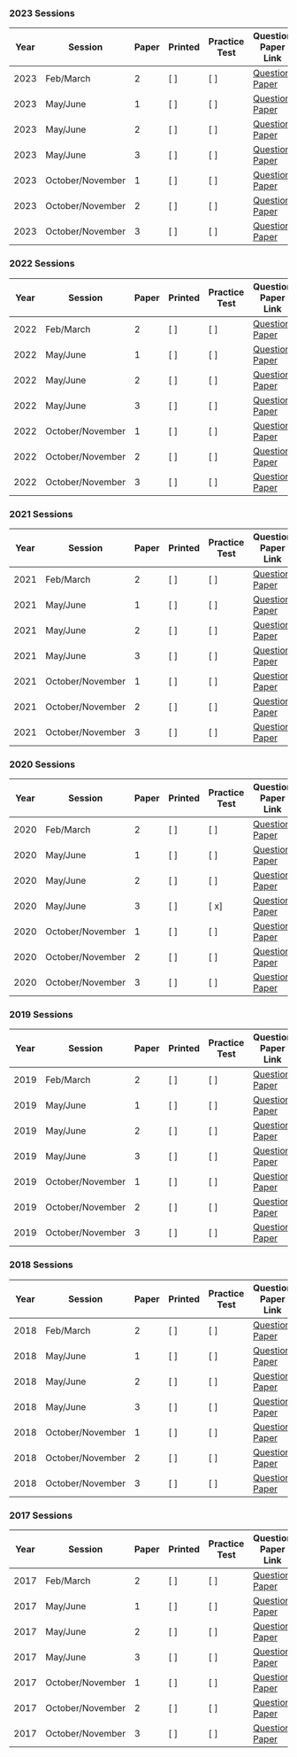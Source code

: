 ### 2023 Sessions

| Year | Session           | Paper | Printed | Practice Test | Question Paper Link | Mark Scheme Link |
|------|-------------------|-------|--------|--------------|---------------------|------------------|
| 2023 | Feb/March         | 2     |[ ]   |[ ]         | [Question Paper](https://dynamicpapers.com/wp-content/uploads/2015/09/0500_m23_qp_12.pdf) | [Mark Scheme](https://dynamicpapers.com/wp-content/uploads/2015/09/0500_m23_ms_12.pdf) |
| 2023 | May/June          | 1     | [ ]    |[ ]         | [Question Paper](https://dynamicpapers.com/wp-content/uploads/2015/09/0500_s23_qp_11.pdf) | [Mark Scheme](https://dynamicpapers.com/wp-content/uploads/2015/09/0500_s23_ms_11.pdf) |
| 2023 | May/June          | 2     |[ ]   |[ ]         | [Question Paper](https://dynamicpapers.com/wp-content/uploads/2015/09/0500_s23_qp_12.pdf) | [Mark Scheme](https://dynamicpapers.com/wp-content/uploads/2015/09/0500_s23_ms_12.pdf) |
| 2023 | May/June          | 3     |[ ]   |[ ]         | [Question Paper](https://dynamicpapers.com/wp-content/uploads/2015/09/0500_s23_qp_13.pdf) | [Mark Scheme](https://dynamicpapers.com/wp-content/uploads/2015/09/0500_s23_ms_13.pdf) |
| 2023 | October/November  | 1     | [ ]    | [ ]          | [Question Paper](https://dynamicpapers.com/wp-content/uploads/2015/09/0500_w23_qp_11.pdf) | [Mark Scheme](https://dynamicpapers.com/wp-content/uploads/2015/09/0500_w23_ms_11.pdf) |
| 2023 | October/November  | 2     | [ ]    | [ ]          | [Question Paper](https://dynamicpapers.com/wp-content/uploads/2015/09/0500_w23_qp_12.pdf) | [Mark Scheme](https://dynamicpapers.com/wp-content/uploads/2015/09/0500_w23_ms_12.pdf) |
| 2023 | October/November  | 3     | [ ]    | [ ]          | [Question Paper](https://dynamicpapers.com/wp-content/uploads/2015/09/0500_w23_qp_13.pdf) | [Mark Scheme](https://dynamicpapers.com/wp-content/uploads/2015/09/0500_w23_ms_13.pdf) |


### 2022 Sessions

| Year | Session           | Paper | Printed    | Practice Test | Question Paper Link | Mark Scheme Link |
|------|-------------------|-------|------------|---------------|---------------------|------------------|
| 2022 | Feb/March         | 2     | [ ]         |[ ]            | [Question Paper](https://dynamicpapers.com/wp-content/uploads/2015/09/0500_m22_qp_12.pdf) | [Mark Scheme](https://dynamicpapers.com/wp-content/uploads/2015/09/0500_m22_ms_12.pdf) |
| 2022 | May/June          | 1     | [ ]         |[ ]            | [Question Paper](https://dynamicpapers.com/wp-content/uploads/2015/09/0500_s22_qp_11.pdf) | [Mark Scheme](https://dynamicpapers.com/wp-content/uploads/2015/09/0500_s22_ms_11.pdf) |
| 2022 | May/June          | 2     | [ ]         | [ ]             | [Question Paper](https://dynamicpapers.com/wp-content/uploads/2015/09/0500_s22_qp_12.pdf) | [Mark Scheme](https://dynamicpapers.com/wp-content/uploads/2015/09/0500_s22_ms_12.pdf) |
| 2022 | May/June          | 3     | [ ]         | [ ]             | [Question Paper](https://dynamicpapers.com/wp-content/uploads/2015/09/0500_s22_qp_13.pdf) | [Mark Scheme](https://dynamicpapers.com/wp-content/uploads/2015/09/0500_s22_ms_13.pdf) |
| 2022 | October/November  | 1     | [ ]         | [ ]             | [Question Paper](https://dynamicpapers.com/wp-content/uploads/2015/09/0500_w22_qp_11.pdf) | [Mark Scheme](https://dynamicpapers.com/wp-content/uploads/2015/09/0500_w22_ms_11.pdf) |
| 2022 | October/November  | 2     | [ ]         | [ ]             | [Question Paper](https://dynamicpapers.com/wp-content/uploads/2015/09/0500_w22_qp_12.pdf) | [Mark Scheme](https://dynamicpapers.com/wp-content/uploads/2015/09/0500_w22_ms_12.pdf) |
| 2022 | October/November  | 3     | [ ]         | [ ]             | [Question Paper](https://dynamicpapers.com/wp-content/uploads/2015/09/0500_w22_qp_13.pdf) | [Mark Scheme](https://dynamicpapers.com/wp-content/uploads/2015/09/0500_w22_ms_13.pdf) |

### 2021 Sessions

| Year | Session           | Paper | Printed    | Practice Test | Question Paper Link | Mark Scheme Link |
|------|-------------------|-------|------------|---------------|---------------------|------------------|
| 2021 | Feb/March         | 2     | [ ]         | [ ]             | [Question Paper](https://dynamicpapers.com/wp-content/uploads/2015/09/0500_m21_qp_12.pdf) | [Mark Scheme](https://dynamicpapers.com/wp-content/uploads/2015/09/0500_m21_ms_12.pdf) |
| 2021 | May/June          | 1     | [ ]         | [ ]             | [Question Paper](https://dynamicpapers.com/wp-content/uploads/2015/09/0500_s21_qp_11.pdf) | [Mark Scheme](https://dynamicpapers.com/wp-content/uploads/2015/09/0500_s21_ms_11.pdf) |
| 2021 | May/June          | 2     | [ ]         | [ ]             | [Question Paper](https://dynamicpapers.com/wp-content/uploads/2015/09/0500_s21_qp_12.pdf) | [Mark Scheme](https://dynamicpapers.com/wp-content/uploads/2015/09/0500_s21_ms_12.pdf) |
| 2021 | May/June          | 3     | [ ]         | [ ]             | [Question Paper](https://dynamicpapers.com/wp-content/uploads/2015/09/0500_s21_qp_13.pdf) | [Mark Scheme](https://dynamicpapers.com/wp-content/uploads/2015/09/0500_s21_ms_13.pdf) |
| 2021 | October/November  | 1     | [ ]         |[ ]            | [Question Paper](https://dynamicpapers.com/wp-content/uploads/2015/09/0500_w21_qp_11.pdf) | [Mark Scheme](https://dynamicpapers.com/wp-content/uploads/2015/09/0500_w21_ms_11.pdf) |
| 2021 | October/November  | 2     |[ ]        |[ ]            | [Question Paper](https://dynamicpapers.com/wp-content/uploads/2015/09/0500_w21_qp_12.pdf) | [Mark Scheme](https://dynamicpapers.com/wp-content/uploads/2015/09/0500_w21_ms_12.pdf) |
| 2021 | October/November  | 3     | [ ]         |[ ]            | [Question Paper](https://dynamicpapers.com/wp-content/uploads/2015/09/0500_w21_qp_13.pdf) | [Mark Scheme](https://dynamicpapers.com/wp-content/uploads/2015/09/0500_w21_ms_13.pdf) |

### 2020 Sessions

| Year | Session           | Paper | Printed    | Practice Test | Question Paper Link | Mark Scheme Link |
|------|-------------------|-------|------------|---------------|---------------------|------------------|
| 2020 | Feb/March         | 2     | [ ]         | [ ]             | [Question Paper](https://dynamicpapers.com/wp-content/uploads/2015/09/0500_m20_qp_12.pdf) | [Mark Scheme](https://dynamicpapers.com/wp-content/uploads/2015/09/0500_m20_ms_12.pdf) |
| 2020 | May/June          | 1     | [ ]         | [ ]             | [Question Paper](https://dynamicpapers.com/wp-content/uploads/2015/09/0500_s20_qp_11.pdf) | [Mark Scheme](https://dynamicpapers.com/wp-content/uploads/2015/09/0500_s20_ms_11.pdf) |
| 2020 | May/June          | 2     | [ ]         | [ ]             | [Question Paper](https://dynamicpapers.com/wp-content/uploads/2015/09/0500_s20_qp_12.pdf) | [Mark Scheme](https://dynamicpapers.com/wp-content/uploads/2015/09/0500_s20_ms_12.pdf) |
| 2020 | May/June          | 3     | [ ]         | [ x]             | [Question Paper](https://dynamicpapers.com/wp-content/uploads/2015/09/0500_s20_qp_13.pdf) | [Mark Scheme](https://dynamicpapers.com/wp-content/uploads/2015/09/0500_s20_ms_13.pdf) |
| 2020 | October/November  | 1     | [ ]         | [ ]             | [Question Paper](https://dynamicpapers.com/wp-content/uploads/2015/09/0500_w20_qp_11.pdf) | [Mark Scheme](https://dynamicpapers.com/wp-content/uploads/2015/09/0500_w20_ms_11.pdf) |
| 2020 | October/November  | 2     | [ ]         | [ ]             | [Question Paper](https://dynamicpapers.com/wp-content/uploads/2015/09/0500_w20_qp_12.pdf) | [Mark Scheme](https://dynamicpapers.com/wp-content/uploads/2015/09/0500_w20_ms_12.pdf) |
| 2020 | October/November  | 3     | [ ]         | [ ]             | [Question Paper](https://dynamicpapers.com/wp-content/uploads/2015/09/0500_w20_qp_13.pdf) | [Mark Scheme](https://dynamicpapers.com/wp-content/uploads/2015/09/0500_w20_ms_13.pdf) |

### 2019 Sessions

| Year | Session           | Paper | Printed    | Practice Test | Question Paper Link | Mark Scheme Link |
|------|-------------------|-------|------------|---------------|---------------------|------------------|
| 2019 | Feb/March         | 2     | [ ]         | [ ]             | [Question Paper](https://dynamicpapers.com/wp-content/uploads/2015/09/0500_m19_qp_12.pdf) | [Mark Scheme](https://dynamicpapers.com/wp-content/uploads/2015/09/0500_m19_ms_12.pdf) |
| 2019 | May/June          | 1     | [ ]         | [ ]             | [Question Paper](https://dynamicpapers.com/wp-content/uploads/2015/09/0500_s19_qp_11.pdf) | [Mark Scheme](https://dynamicpapers.com/wp-content/uploads/2015/09/0500_s19_ms_11.pdf) |
| 2019 | May/June          | 2     | [ ]         | [ ]             | [Question Paper](https://dynamicpapers.com/wp-content/uploads/2015/09/0500_s19_qp_12.pdf) | [Mark Scheme](https://dynamicpapers.com/wp-content/uploads/2015/09/0500_s19_ms_12.pdf) |
| 2019 | May/June          | 3     | [ ]         | [ ]             | [Question Paper](https://dynamicpapers.com/wp-content/uploads/2015/09/0500_s19_qp_13.pdf) | [Mark Scheme](https://dynamicpapers.com/wp-content/uploads/2015/09/0500_s19_ms_13.pdf) |
| 2019 | October/November  | 1     | [ ]         | [ ]             | [Question Paper](https://dynamicpapers.com/wp-content/uploads/2015/09/0500_w19_qp_11.pdf) | [Mark Scheme](https://dynamicpapers.com/wp-content/uploads/2015/09/0500_w19_ms_11.pdf) |
| 2019 | October/November  | 2     | [ ]         | [ ]             | [Question Paper](https://dynamicpapers.com/wp-content/uploads/2015/09/0500_w19_qp_12.pdf) | [Mark Scheme](https://dynamicpapers.com/wp-content/uploads/2015/09/0500_w19_ms_12.pdf) |
| 2019 | October/November  | 3     | [ ]         | [ ]             | [Question Paper](https://dynamicpapers.com/wp-content/uploads/2015/09/0500_w19_qp_13.pdf) | [Mark Scheme](https://dynamicpapers.com/wp-content/uploads/2015/09/0500_w19_ms_13.pdf) |

### 2018 Sessions

| Year | Session           | Paper | Printed    | Practice Test | Question Paper Link | Mark Scheme Link |
|------|-------------------|-------|------------|---------------|---------------------|------------------|
| 2018 | Feb/March         | 2     | [ ]         | [ ]             | [Question Paper](https://dynamicpapers.com/wp-content/uploads/2015/09/0500_m18_qp_12.pdf) | [Mark Scheme](https://dynamicpapers.com/wp-content/uploads/2015/09/0500_m18_ms_12.pdf) |
| 2018 | May/June          | 1     | [ ]         | [ ]             | [Question Paper](https://dynamicpapers.com/wp-content/uploads/2015/09/0500_s18_qp_11.pdf) | [Mark Scheme](https://dynamicpapers.com/wp-content/uploads/2015/09/0500_s18_ms_11.pdf) |
| 2018 | May/June          | 2     | [ ]         | [ ]             | [Question Paper](https://dynamicpapers.com/wp-content/uploads/2015/09/0500_s18_qp_12.pdf) | [Mark Scheme](https://dynamicpapers.com/wp-content/uploads/2015/09/0500_s18_ms_12.pdf) |
| 2018 | May/June          | 3     | [ ]         | [ ]             | [Question Paper](https://dynamicpapers.com/wp-content/uploads/2015/09/0500_s18_qp_13.pdf) | [Mark Scheme](https://dynamicpapers.com/wp-content/uploads/2015/09/0500_s18_ms_13.pdf) |
| 2018 | October/November  | 1     | [ ]         | [ ]             | [Question Paper](https://dynamicpapers.com/wp-content/uploads/2015/09/0500_w18_qp_11.pdf) | [Mark Scheme](https://dynamicpapers.com/wp-content/uploads/2015/09/0500_w18_ms_11.pdf) |
| 2018 | October/November  | 2     | [ ]         | [ ]             | [Question Paper](https://dynamicpapers.com/wp-content/uploads/2015/09/0500_w18_qp_12.pdf) | [Mark Scheme](https://dynamicpapers.com/wp-content/uploads/2015/09/0500_w18_ms_12.pdf) |
| 2018 | October/November  | 3     | [ ]         | [ ]             | [Question Paper](https://dynamicpapers.com/wp-content/uploads/2015/09/0500_w18_qp_13.pdf) | [Mark Scheme](https://dynamicpapers.com/wp-content/uploads/2015/09/0500_w18_ms_13.pdf) |

### 2017 Sessions

| Year | Session           | Paper | Printed    | Practice Test | Question Paper Link | Mark Scheme Link |
|------|-------------------|-------|------------|---------------|---------------------|------------------|
| 2017 | Feb/March         | 2     | [ ]         | [ ]             | [Question Paper](https://dynamicpapers.com/wp-content/uploads/2015/09/0500_m17_qp_12.pdf) | [Mark Scheme](https://dynamicpapers.com/wp-content/uploads/2015/09/0500_m17_ms_12.pdf) |
| 2017 | May/June          | 1     | [ ]         | [ ]             | [Question Paper](https://dynamicpapers.com/wp-content/uploads/2015/09/0500_s17_qp_11.pdf) | [Mark Scheme](https://dynamicpapers.com/wp-content/uploads/2015/09/0500_s17_ms_11.pdf) |
| 2017 | May/June          | 2     | [ ]         | [ ]             | [Question Paper](https://dynamicpapers.com/wp-content/uploads/2015/09/0500_s17_qp_12.pdf) | [Mark Scheme](https://dynamicpapers.com/wp-content/uploads/2015/09/0500_s17_ms_12.pdf) |
| 2017 | May/June          | 3     | [ ]         | [ ]             | [Question Paper](https://dynamicpapers.com/wp-content/uploads/2015/09/0500_s17_qp_13.pdf) | [Mark Scheme](https://dynamicpapers.com/wp-content/uploads/2015/09/0500_s17_ms_13.pdf) |
| 2017 | October/November  | 1     | [ ]         | [ ]             | [Question Paper](https://dynamicpapers.com/wp-content/uploads/2015/09/0500_w17_qp_11.pdf) | [Mark Scheme](https://dynamicpapers.com/wp-content/uploads/2015/09/0500_w17_ms_11.pdf) |
| 2017 | October/November  | 2     | [ ]         | [ ]             | [Question Paper](https://dynamicpapers.com/wp-content/uploads/2015/09/0500_w17_qp_12.pdf) | [Mark Scheme](https://dynamicpapers.com/wp-content/uploads/2015/09/0500_w17_ms_12.pdf) |
| 2017 | October/November  | 3     | [ ]         | [ ]             | [Question Paper](https://dynamicpapers.com/wp-content/uploads/2015/09/0500_w17_qp_13.pdf) | [Mark Scheme](https://dynamicpapers.com/wp-content/uploads/2015/09/0500_w17_ms_13.pdf) |
